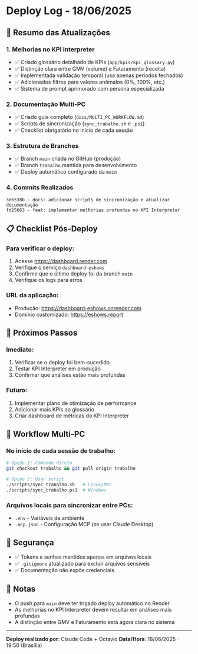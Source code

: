 # Deploy Log - 18/06/2025

## 🚀 Resumo das Atualizações

### 1. **Melhorias no KPI Interpreter**
- ✅ Criado glossário detalhado de KPIs (`app/kpis/kpi_glossary.py`)
- ✅ Distinção clara entre GMV (volume) e Faturamento (receita)
- ✅ Implementada validação temporal (usa apenas períodos fechados)
- ✅ Adicionados filtros para valores anômalos (0%, 100%, etc.)
- ✅ Sistema de prompt aprimorado com persona especializada

### 2. **Documentação Multi-PC**
- ✅ Criado guia completo (`docs/MULTI_PC_WORKFLOW.md`)
- ✅ Scripts de sincronização (`sync_trabalho.sh` e `.ps1`)
- ✅ Checklist obrigatório no início de cada sessão

### 3. **Estrutura de Branches**
- ✅ Branch `main` criada no GitHub (produção)
- ✅ Branch `trabalho` mantida para desenvolvimento
- ✅ Deploy automático configurado da `main`

### 4. **Commits Realizados**
```
3e6538b - docs: adicionar scripts de sincronização e atualizar documentação
fd25663 - feat: implementar melhorias profundas no KPI Interpreter
```

## 📋 Checklist Pós-Deploy

### Para verificar o deploy:
1. Acesse https://dashboard.render.com
2. Verifique o serviço `dashboard-eshows`
3. Confirme que o último deploy foi da branch `main`
4. Verifique os logs para erros

### URL da aplicação:
- Produção: https://dashboard-eshows.onrender.com
- Domínio customizado: https://eshows.report

## 🔧 Próximos Passos

### Imediato:
1. Verificar se o deploy foi bem-sucedido
2. Testar KPI Interpreter em produção
3. Confirmar que análises estão mais profundas

### Futuro:
1. Implementar plano de otimização de performance
2. Adicionar mais KPIs ao glossário
3. Criar dashboard de métricas do KPI Interpreter

## 📱 Workflow Multi-PC

### No início de cada sessão de trabalho:
```bash
# Opção 1: Comando direto
git checkout trabalho && git pull origin trabalho

# Opção 2: Usar script
./scripts/sync_trabalho.sh   # Linux/Mac
./scripts/sync_trabalho.ps1  # Windows
```

### Arquivos locais para sincronizar entre PCs:
- `.env` - Variáveis de ambiente
- `.mcp.json` - Configuração MCP (se usar Claude Desktop)

## 🔐 Segurança

- ✅ Tokens e senhas mantidos apenas em arquivos locais
- ✅ `.gitignore` atualizado para excluir arquivos sensíveis
- ✅ Documentação não expõe credenciais

## 📝 Notas

- O push para `main` deve ter trigado deploy automático no Render
- As melhorias no KPI Interpreter devem resultar em análises mais profundas
- A distinção entre GMV e Faturamento está agora clara no sistema

---

**Deploy realizado por**: Claude Code + Octavio
**Data/Hora**: 18/06/2025 - 19:50 (Brasília)